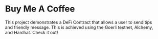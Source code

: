 # Buy Me A Coffee

This project demonstrates a DeFi Contract that allows a user to send tips and friendly message. This is achieved using the Goerli testnet, Alchemy, and Hardhat. Check it out!
